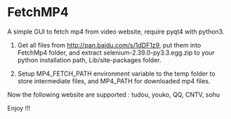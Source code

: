 FetchMP4
========

A simple GUI to fetch mp4 from video website, require pyqt4 with python3.

1. Get all files from http://pan.baidu.com/s/1dDF1z9,
put them into FetchMp4 folder, and extract selenium-2.39.0-py3.3.egg.zip to your python
installation path, Lib/site-packages folder.

2. Setup MP4_FETCH_PATH environment variable to the temp folder to store intermediate files,
and MP4_PATH for downloaded mp4 files.

Now the following website are supported : tudou, youko, QQ, CNTV, sohu

Enjoy !!!
